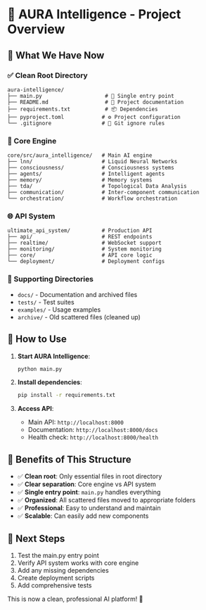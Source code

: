 # 🧠 AURA Intelligence - Project Overview

## 🎯 What We Have Now

### ✅ Clean Root Directory
```
aura-intelligence/
├── main.py                    # 🚀 Single entry point
├── README.md                  # 📖 Project documentation  
├── requirements.txt           # 📦 Dependencies
├── pyproject.toml            # ⚙️ Project configuration
└── .gitignore                # 🚫 Git ignore rules
```

### 🧠 Core Engine
```
core/src/aura_intelligence/   # Main AI engine
├── lnn/                      # Liquid Neural Networks
├── consciousness/            # Consciousness systems  
├── agents/                   # Intelligent agents
├── memory/                   # Memory systems
├── tda/                      # Topological Data Analysis
├── communication/            # Inter-component communication
└── orchestration/            # Workflow orchestration
```

### 🌐 API System
```
ultimate_api_system/          # Production API
├── api/                      # REST endpoints
├── realtime/                 # WebSocket support
├── monitoring/               # System monitoring
├── core/                     # API core logic
└── deployment/               # Deployment configs
```

### 📁 Supporting Directories
- `docs/` - Documentation and archived files
- `tests/` - Test suites
- `examples/` - Usage examples
- `archive/` - Old scattered files (cleaned up)

## 🚀 How to Use

1. **Start AURA Intelligence**:
   ```bash
   python main.py
   ```

2. **Install dependencies**:
   ```bash
   pip install -r requirements.txt
   ```

3. **Access API**:
   - Main API: `http://localhost:8000`
   - Documentation: `http://localhost:8000/docs`
   - Health check: `http://localhost:8000/health`

## 🎉 Benefits of This Structure

- ✅ **Clean root**: Only essential files in root directory
- ✅ **Clear separation**: Core engine vs API system
- ✅ **Single entry point**: `main.py` handles everything
- ✅ **Organized**: All scattered files moved to appropriate folders
- ✅ **Professional**: Easy to understand and maintain
- ✅ **Scalable**: Can easily add new components

## 🔧 Next Steps

1. Test the main.py entry point
2. Verify API system works with core engine
3. Add any missing dependencies
4. Create deployment scripts
5. Add comprehensive tests

This is now a clean, professional AI platform! 🌟